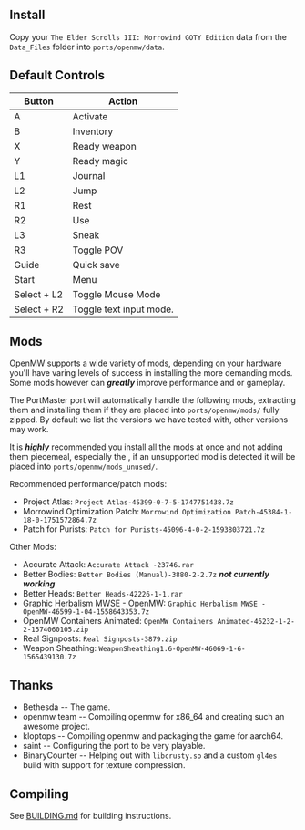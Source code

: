 ## Install

Copy your `The Elder Scrolls III: Morrowind GOTY Edition` data from the `Data_Files` folder into `ports/openmw/data`.

## Default Controls

| Button | Action|
| -- | -- |
| A | Activate |
| B | Inventory |
| X | Ready weapon |
| Y | Ready magic |
| L1 | Journal |
| L2 | Jump |
| R1 | Rest |
| R2 | Use |
| L3 | Sneak |
| R3 | Toggle POV |
| Guide | Quick save |
| Start | Menu |
| Select + L2 | Toggle Mouse Mode |
| Select + R2 | Toggle text input mode. |

## Mods

OpenMW supports a wide variety of mods, depending on your hardware you'll have varing levels of success in installing the more demanding mods. Some mods however can ***greatly*** improve performance and or gameplay.

The PortMaster port will automatically handle the following mods, extracting them and installing them if they are placed into `ports/openmw/mods/` fully zipped. By default we list the versions we have tested with, other versions may work.

It is ***highly*** recommended you install all the mods at once and not adding them piecemeal, especially the , if an unsupported mod is detected it will be placed into `ports/openmw/mods_unused/`.

Recommended performance/patch mods:

- Project Atlas: `Project Atlas-45399-0-7-5-1747751438.7z`
- Morrowind Optimization Patch: `Morrowind Optimization Patch-45384-1-18-0-1751572864.7z`
- Patch for Purists: `Patch for Purists-45096-4-0-2-1593803721.7z`

Other Mods:

- Accurate Attack: `Accurate Attack -23746.rar`
- Better Bodies: `Better Bodies (Manual)-3880-2-2.7z` ***not currently working***
- Better Heads: `Better Heads-42226-1-1.rar`
- Graphic Herbalism MWSE - OpenMW: `Graphic Herbalism MWSE - OpenMW-46599-1-04-1558643353.7z`
- OpenMW Containers Animated: `OpenMW Containers Animated-46232-1-2-2-1574060105.zip`
- Real Signposts: `Real Signposts-3879.zip`
- Weapon Sheathing: `WeaponSheathing1.6-OpenMW-46069-1-6-1565439130.7z`


## Thanks
- Bethesda -- The game.  
- openmw team -- Compiling openmw for x86_64 and creating such an awesome project.
- kloptops -- Compiling openmw and packaging the game for aarch64.  
- saint -- Configuring the port to be very playable.
- BinaryCounter -- Helping out with `libcrusty.so` and a custom `gl4es` build with support for texture compression.

## Compiling

See [BUILDING.md](https://github.com/PortsMaster/PortMaster-New/blob/main/ports/openmw/openmw/BUILDING.md) for building instructions.
